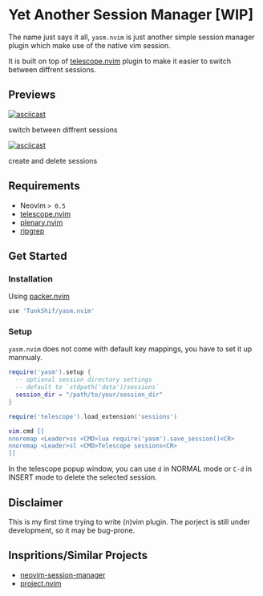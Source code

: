 # Yet Another Session Manager [WIP]
 
The name just says it all, `yasm.nvim` is just another simple session manager plugin which make use of the native vim session.

It is built on top of [telescope.nvim](https://github.com/nvim-telescope/telescope.nvim) plugin to make it easier to switch between diffrent sessions.

## Previews

[![asciicast](https://asciinema.org/a/a98ERu7t17FkumiOw2h2olqVl.svg)](https://asciinema.org/a/a98ERu7t17FkumiOw2h2olqVl)

switch between diffrent sessions

[![asciicast](https://asciinema.org/a/sy1v3CX2Gsoa6yru3kup7xR9A.svg)](https://asciinema.org/a/sy1v3CX2Gsoa6yru3kup7xR9A)

create and delete sessions

## Requirements

- Neovim `> 0.5`
- [telescope.nvim](https://github.com/nvim-telescope/telescope.nvim)
- [plenary.nvim](https://github.com/nvim-lua/plenary.nvim)
- [ripgrep](https://github.com/BurntSushi/ripgrep)

## Get Started

### Installation

Using [packer.nvim](https://github.com/wbthomason/packer.nvim)

```lua
use 'TunkShif/yasm.nvim'
```

### Setup

`yasm.nvim` does not come with default key mappings, you have to set it up mannualy.

```lua
require('yasm').setup {
  -- optional session directory settings
  -- default to `stdpath('data')/sessions`
  session_dir = "/path/to/your/session_dir"
}

require('telescope').load_extension('sessions')

vim.cmd [[
nnoremap <Leader>ss <CMD>lua require('yasm').save_session()<CR>
nnoremap <Leader>sl <CMD>Telescope sessions<CR>
]]
```

In the telescope popup window, you can use `d` in NORMAL mode or `C-d` in INSERT mode to delete the selected session.

## Disclaimer

This is my first time trying to write (n)vim plugin. The porject is still under development, so it may be bug-prone.

## Inspritions/Similar Projects

- [neovim-session-manager](https://github.com/Shatur/neovim-session-manager)
- [project.nvim](https://github.com/ahmedkhalf/project.nvim)

